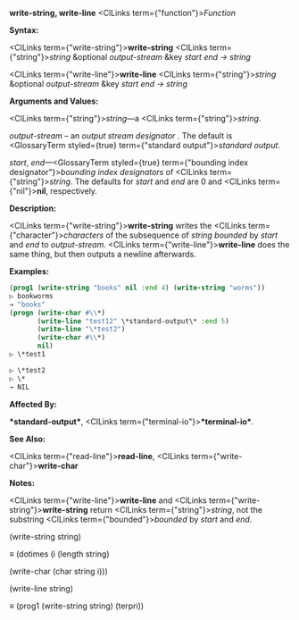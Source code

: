 **write-string, write-line** <ClLinks  term={"function"}><i>Function</i></ClLinks> 



**Syntax:** 



<ClLinks  term={"write-string"}><b>write-string</b></ClLinks> <ClLinks  term={"string"}><i>string</i></ClLinks> &amp;optional *output-stream* &amp;key *start end → string* 



<ClLinks  term={"write-line"}><b>write-line</b></ClLinks> <ClLinks  term={"string"}><i>string</i></ClLinks> &amp;optional *output-stream* &amp;key *start end → string* 



**Arguments and Values:** 



<ClLinks  term={"string"}><i>string</i></ClLinks>—a <ClLinks  term={"string"}><i>string</i></ClLinks>. 



*output-stream* – an *output stream designator* . The default is <GlossaryTerm styled={true} term={"standard output"}><i>standard output</i></GlossaryTerm>. 



*start*, *end*—<GlossaryTerm styled={true} term={"bounding index designator"}><i>bounding index designators</i></GlossaryTerm> of <ClLinks  term={"string"}><i>string</i></ClLinks>. The defaults for *start* and *end* are 0 and <ClLinks  term={"nil"}><b>nil</b></ClLinks>, respectively. 



**Description:** 



<ClLinks  term={"write-string"}><b>write-string</b></ClLinks> writes the <ClLinks  term={"character"}><i>characters</i></ClLinks> of the subsequence of *string bounded* by *start* and *end* to *output-stream*. <ClLinks  term={"write-line"}><b>write-line</b></ClLinks> does the same thing, but then outputs a newline afterwards. 



**Examples:**
```lisp
(prog1 (write-string "books" nil :end 4) (write-string "worms")) 
▷ bookworms 
→ "books" 
(progn (write-char #\\*) 
       (write-line "test12" \*standard-output\* :end 5) 
       (write-line "\*test2") 
       (write-char #\\*) 
       nil) 
▷ \*test1 

▷ \*test2 
▷ \* 
→ NIL 
```
**Affected By:** 



**\*standard-output\***, <ClLinks  term={"terminal-io"}><b>\*terminal-io\*</b></ClLinks>. 



**See Also:** 



<ClLinks  term={"read-line"}><b>read-line</b></ClLinks>, <ClLinks  term={"write-char"}><b>write-char</b></ClLinks> 



**Notes:** 



<ClLinks  term={"write-line"}><b>write-line</b></ClLinks> and <ClLinks  term={"write-string"}><b>write-string</b></ClLinks> return <ClLinks  term={"string"}><i>string</i></ClLinks>, not the substring <ClLinks  term={"bounded"}><i>bounded</i></ClLinks> by *start* and *end*. 



(write-string string) 



*≡* (dotimes (i (length string) 



(write-char (char string i))) 



(write-line string) 



*≡* (prog1 (write-string string) (terpri)) 



